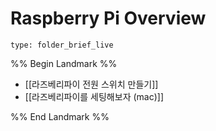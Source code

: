 # Raspberry Pi Overview
 
```ccard
type: folder_brief_live
```
 
%% Begin Landmark %%
- [[라즈베리파이 전원 스위치 만들기]]
- [[라즈베리파이를 세팅해보자 (mac)]]

%% End Landmark %%